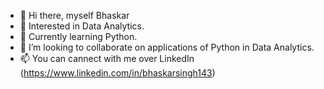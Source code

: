 - 👋 Hi there, myself Bhaskar
- 👀 Interested in Data Analytics.
- 🌱 Currently learning Python.
- 💞️ I’m looking to collaborate on applications of Python in Data Analytics.
- 📫 You can cannect with me over LinkedIn (https://www.linkedin.com/in/bhaskarsingh143)

<!---
sbhaskar143/sbhaskar143 is a ✨ special ✨ repository because its `README.md` (this file) appears on your GitHub profile.
You can click the Preview link to take a look at your changes.
--->
